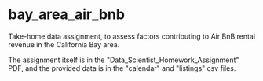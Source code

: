# bay_area_air_bnb
Take-home data assignment, to assess factors contributing to Air BnB rental revenue in the California Bay area. 

The assignment itself is in the "Data_Scientist_Homework_Assignment" PDF, and the provided data is in the "calendar" and "listings" csv files.  
